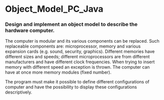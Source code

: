 # Object_Model_PC_Java

### Design and implement an object model to describe the hardware computer.

The computer is modular and its various components can be replaced.
Such replaceable components are: microprocessor, memory and
various expansion cards (e.g. sound, security, graphics). 
Different memories have different sizes and speeds; 
different microprocessors are from different manufacturers and have different clock frequencies. 
When trying to insert memory with different speed an exception is thrown. 
The computer can have at once more memory modules (fixed number).

The program must make it possible to define different configurations of computer and have the possibility to display these configurations descriptively.
